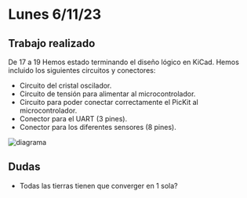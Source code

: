 
# Lunes 6/11/23
## Trabajo realizado
De 17 a 19 Hemos estado terminando el diseño lógico en KiCad. Hemos incluido los siguientes circuitos y conectores:
 - Circuito del cristal oscilador.
 - Circuito de tensión para alimentar al microcontrolador.
 - Circuito para poder conectar correctamente el PicKit al microcontrolador.
 - Conector para el UART (3 pines).
 - Conector para los diferentes sensores (8 pines).

![diagrama](https://github.com/sgilllorente/SE-Project/assets/100001940/10efe883-590b-48da-965f-be2d41c9697b)

## Dudas
- Todas las tierras tienen que converger en 1 sola?
